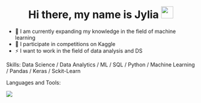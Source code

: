 <h1 align="center">Hi there, my name is Jylia <a href="https://" target="_blank"></a> 
<img src="https://github.com/blackcater/blackcater/raw/main/images/Hi.gif" height="32"/></h1>


- 💬 I am currently expanding my knowledge in the field of machine learning
- 🌱 I participate in competitions on Kaggle
- ⚡ I want to work in the field of data analysis and DS


Skills: Data Science / Data Analytics / ML / SQL / Python / Machine Learning / Pandas / Keras / Sckit-Learn

Languages and Tools:


![](https://github-profile-summary-cards.vercel.app/api/cards/stats?username=pilgblog&theme=yandex-practicum)
